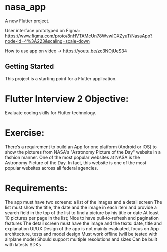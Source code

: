 # nasa_app

  A new Flutter project.
  
  User interface prototyped on Figma: https://www.figma.com/proto/8nHVTAMcUn78WvwICXZyuT/NasaApp?node-id=4%3A223&scaling=scale-down
  
  How to use app on video -> https://youtu.be/zc3NOjUeS34

## Getting Started

This project is a starting point for a Flutter application.

# Flutter Interview 2 Objective:
  Evaluate coding skills for Flutter technology.
  
# Exercise:
  There’s a requirement to build an App for one platform (Android or iOS) to show the pictures from NASA's "Astronomy Picture of the Day" website in a fashion manner.
  One of the most popular websites at NASA is the Astronomy Picture of the Day. In fact, this website is one of the most popular websites across all federal agencies.
  
# Requirements:
  The app must have two screens: a list of the images and a detail screen
  The list must show the title, the date and the image in each item and provide a search field in the top of the list to find a picture by his title or date
  At least 10 pictures per page in the list; Nice to have pull-to-refresh and pagination features The detail screen must have the image and the texts: date, title     and explanation
  UI/UX Design of the app is not mainly evaluated, focus on App architecture, tests and model design
  Must work offline (will be tested with airplane mode)
  Should support multiple resolutions and sizes
  Can be built with latests SDKs
